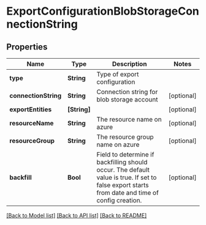 # ExportConfigurationBlobStorageConnectionString

## Properties
Name | Type | Description | Notes
------------ | ------------- | ------------- | -------------
**type** | **String** | Type of export configuration | 
**connectionString** | **String** | Connection string for blob storage account | [optional] 
**exportEntities** | **[String]** |  | [optional] 
**resourceName** | **String** | The resource name on azure | [optional] 
**resourceGroup** | **String** | The resource group name on azure | [optional] 
**backfill** | **Bool** | Field to determine if backfilling should occur. The default value is true. If set to false export starts from date and time of config creation. | [optional] 

[[Back to Model list]](../README.md#documentation-for-models) [[Back to API list]](../README.md#documentation-for-api-endpoints) [[Back to README]](../README.md)


